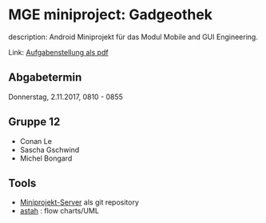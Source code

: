 # MGE miniproject: Gadgeothek

description: Android Miniprojekt für das Modul Mobile and GUI Engineering.

Link: [Aufgabenstellung als pdf](https://goo.gl/vVPVB6)

## Abgabetermin
Donnerstag, 2.11.2017, 0810 - 0855

## Gruppe 12
* Conan Le
* Sascha Gschwind
* Michel Bongard

## Tools
* [Miniprojekt-Server](https://github.com/HSR-MGE/Miniprojekt-Server) als git repository
* [astah](http://astah.net/download "astah download") : flow charts/UML

 

